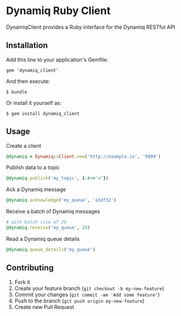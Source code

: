 # Dynamiq Ruby Client

DynamiqClient provides a Ruby interface for the Dynamiq RESTful API 

## Installation

Add this line to your application's Gemfile:

    gem 'dynamiq_client'

And then execute:

    $ bundle

Or install it yourself as:

    $ gem install dynamiq_client

## Usage

Create a client

```ruby
@dynamiq = Dynamiq::Client.new('http://example.io', '9999')
```

Publish data to a topic

```ruby
@dynamiq.publish('my_topic', {:k=>'v'})
```

Ack a Dynamiq message
```ruby
@dynamiq.acknowledge('my_queue', 'a3df32')
```

Receive a batch of Dynamiq messages
```ruby
# with batch size of 20
@dynamiq.receive('my_queue', 20)
```

Read a Dynamiq queue details
```ruby
@dynamiq.queue_details('my_queue')
```

## Contributing

1. Fork it
2. Create your feature branch (`git checkout -b my-new-feature`)
3. Commit your changes (`git commit -am 'Add some feature'`)
4. Push to the branch (`git push origin my-new-feature`)
5. Create new Pull Request
